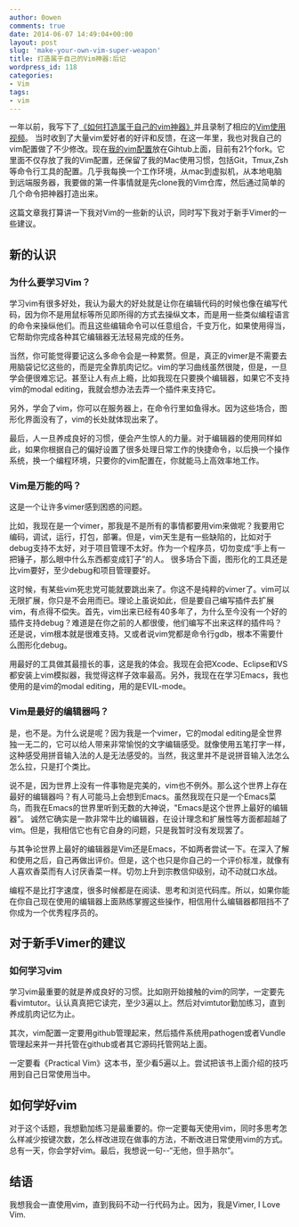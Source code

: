 ```yaml
---
author: 0owen
comments: true
date: 2014-06-07 14:49:04+00:00
layout: post
slug: 'make-your-own-vim-super-weapon'
title: 打造属于自己的Vim神器:后记
wordpress_id: 118
categories:
- Vim
tags:
- vim
---
```


 
<!-- toc -->

一年以前，我写下了[《如何打造属于自己的vim神器》](http://zilongshanren.com/blog/2014-06-19-make-your-vim-weapon.html)并且录制了相应的[Vim使用视频](http://v.youku.com/v_show/id_XNTA2ODQyODAw.html)。 当时收到了大量vim爱好者的好评和反馈，在这一年里，我也对我自己的vim配置做了不少修改。现在[我的vim配置](https://github.com/zilongshanren/dotfiles)放在Gihtub上面，目前有21个fork。它里面不仅存放了我的Vim配置，还保留了我的Mac使用习惯，包括Git，Tmux,Zsh等命令行工具的配置。几乎我每换一个工作环境，从mac到虚拟机，从本地电脑到远端服务器，我要做的第一件事情就是先clone我的Vim仓库，然后通过简单的几个命令把神器打造出来。

这篇文章我打算讲一下我对Vim的一些新的认识，同时写下我对于新手Vimer的一些建议。

<!-- more -->

## 新的认识

### 为什么要学习Vim？

学习vim有很多好处，我认为最大的好处就是让你在编辑代码的时候也像在编写代码，因为你不是用鼠标等所见即所得的方式去操纵文本，而是用一些类似编程语言的命令来操纵他们。而且这些编辑命令可以任意组合，千变万化，如果使用得当，它帮助你完成各种其它编辑器无法轻易完成的任务。

当然，你可能觉得要记这么多命令会是一种累赘。但是，真正的vimer是不需要去用脑袋记忆这些的，而是完全靠肌肉记忆。vim的学习曲线虽然很陡，但是，一旦学会便很难忘记。甚至让人有点上瘾，比如我现在只要换个编辑器，如果它不支持vim的modal editing，我就会想办法去弄一个插件来支持它。

另外，学会了vim，你可以在服务器上，在命令行里如鱼得水。因为这些场合，图形化界面没有了，vim的长处就体现出来了。

最后，人一旦养成良好的习惯，便会产生惊人的力量。对于编辑器的使用同样如此，如果你根据自己的偏好设置了很多处理日常工作的快捷命令，以后换一个操作系统，换一个编程环境，只要你的vim配置在，你就能马上高效率地工作。

### Vim是万能的吗？

这是一个让许多vimer感到困惑的问题。

比如，我现在是一个vimer，那我是不是所有的事情都要用vim来做呢？我要用它编码，调试，运行，打包，部署。但是，vim天生是有一些缺陷的，比如对于debug支持不太好，对于项目管理不太好。作为一个程序员，切勿变成“手上有一把锤子，那么眼中什么东西都变成钉子”的人。 很多场合下面，图形化的工具还是比vim要好，至少debug和项目管理要好。

这时候，有某些vim死忠党可能就要跳出来了。你这不是纯粹的vimer了。vim可以无限扩展，你只是不会用而已。理论上虽说如此，但是要自己编写插件去扩展vim，有点得不偿失。首先，vim出来已经有40多年了，为什么至今没有一个好的插件支持debug？难道是在你之前的人都很傻，他们编写不出来这样的插件吗？还是说，vim根本就是很难支持。又或者说vim党都是命令行gdb，根本不需要什么图形化debug。

用最好的工具做其最擅长的事，这是我的体会。我现在会把Xcode、Eclipse和VS都安装上vim模拟器，我觉得这样子效率最高。另外，我现在在学习Emacs，我也使用的是vim的modal editing，用的是EVIL-mode。

### Vim是最好的编辑器吗？

是，也不是。为什么说是呢？因为我是一个vimer，它的modal editing是全世界独一无二的，它可以给人带来非常愉悦的文字编辑感受。就像使用五笔打字一样，这种感受用拼音输入法的人是无法感受的。当然，我这里并不是说拼音输入法怎么怎么拉，只是打个类比。

说不是，因为世界上没有一件事物是完美的，vim也不例外。那么这个世界上存在最好的编辑器吗？有人可能马上会想到Emacs。虽然我现在只是一个Emacs菜鸟，而我在Emacs的世界里听到无数的大神说，"Emacs是这个世界上最好的编辑器”。 诚然它确实是一款非常牛比的编辑器，在设计理念和扩展性等方面都超越了vim。但是，我相信它也有它自身的问题，只是我暂时没有发现罢了。

与其争论世界上最好的编辑器是Vim还是Emacs，不如两者尝试一下。在深入了解和使用之后，自己再做出评价。但是，这个也只是你自己的一个评价标准，就像有人喜欢香菜而有人讨厌香菜一样。切勿上升到宗教信仰级别，动不动就口水战。

编程不是比打字速度，很多时候都是在阅读、思考和浏览代码库。所以，如果你能在你自己现在使用的编辑器上面熟练掌握这些操作，相信用什么编辑器都阻挡不了你成为一个优秀程序员的。

## 对于新手Vimer的建议

### 如何学习vim

学习vim最重要的就是养成良好的习惯。比如刚开始接触的vim的同学，一定要先看vimtutor。认认真真把它读完，至少3遍以上。然后对vimtutor勤加练习，直到养成肌肉记忆为止。

其次，vim配置一定要用github管理起来，然后插件系统用pathogen或者Vundle管理起来并一并托管在github或者其它源码托管网站上面。

一定要看《Practical Vim》这本书，至少看5遍以上。尝试把该书上面介绍的技巧用到自己日常使用当中。

## 如何学好vim

对于这个话题，我想勤加练习是最重要的。你一定要每天使用vim，同时多思考怎么样减少按键次数，怎么样改进现在做事的方法，不断改进日常使用vim的方式。总有一天，你会学好vim。最后，我想说一句--“无他，但手熟尔”。

## 结语

我想我会一直使用vim，直到我码不动一行代码为止。因为，我是Vimer, I Love Vim.
